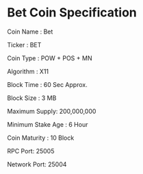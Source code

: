 # Bet Coin Specification

Coin Name : Bet

Ticker : BET

Coin Type : POW + POS + MN 

Algorithm : X11

Block Time : 60 Sec Approx.

Block Size : 3 MB 
 
Maximum Supply: 200,000,000

Minimum Stake Age : 6 Hour

Coin Maturity : 10 Block

RPC Port: 25005

Network Port: 25004
